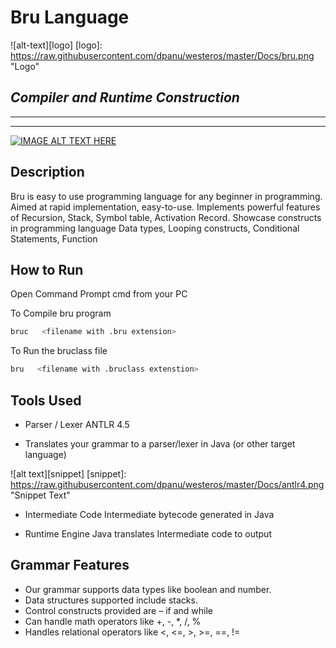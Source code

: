 #  Bru Language  
![alt-text][logo]
[logo]: https://raw.githubusercontent.com/dpanu/westeros/master/Docs/bru.png "Logo"

## *Compiler and Runtime Construction*
---
***
[![IMAGE ALT TEXT HERE](https://i.ytimg.com/vi/ftAop4s9mVo/2.jpg)](https://youtu.be/ftAop4s9mVo)
## Description
Bru is easy to use programming language for any beginner in programming. Aimed at rapid implementation, easy-to-use. Implements powerful 
features of Recursion, Stack, Symbol table, Activation Record. Showcase constructs in programming language Data types, Looping constructs, 
Conditional Statements, Function


## How to Run
Open Command Prompt cmd from your PC

To Compile bru program
```sh
bruc   <filename with .bru extension>
```
To Run the bruclass file
```sh
bru   <filename with .bruclass extenstion>

```

## Tools Used
* Parser / Lexer
  ANTLR 4.5
 - Translates your grammar to a parser/lexer in Java (or other target language)


![alt text][snippet]
[snippet]: https://raw.githubusercontent.com/dpanu/westeros/master/Docs/antlr4.png "Snippet Text"

* Intermediate Code
Intermediate bytecode generated in Java

* Runtime Engine
Java translates Intermediate code to output

## Grammar Features
* Our grammar supports data types like boolean and number.
* Data structures supported include stacks.
* Control constructs provided are – if and while
* Can handle math operators like +, -, *, /, % 
* Handles relational operators like <, <=, >, >=, ==, !=


